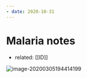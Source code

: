 ```yaml
---
- date: 2020-10-31
---
```


# Malaria notes

- related: [[ID]]

<!-- malaria rx -->

![image-20200305194414199](https://photos.thisispiggy.com/file/wikiFiles/image-20200305194414199.png)
